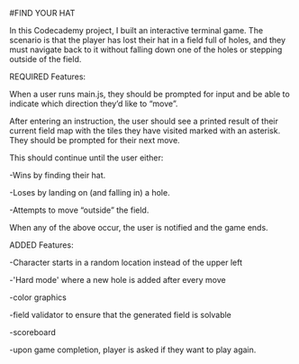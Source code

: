 #FIND YOUR HAT

In this Codecademy project, I built an interactive terminal game. The scenario is that the player has lost their hat in a field full of holes, and they must navigate back to it without falling down one of the holes or stepping outside of the field.

REQUIRED Features:

When a user runs main.js, they should be prompted for input and be able to indicate which direction they’d like to “move”.

After entering an instruction, the user should see a printed result of their current field map with the tiles they have visited marked with an asterisk. They should be prompted for their next move.

This should continue until the user either:

-Wins by finding their hat.

-Loses by landing on (and falling in) a hole.

-Attempts to move “outside” the field.

When any of the above occur, the user is notified and the game ends.

ADDED Features:

-Character starts in a random location instead of the upper left

-'Hard mode' where a new hole is added after every move

-color graphics

-field validator to ensure that the generated field is solvable

-scoreboard

-upon game completion, player is asked if they want to play again.
